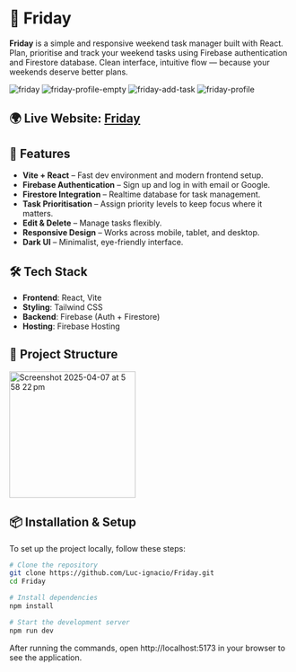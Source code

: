 # 📅 Friday

**Friday** is a simple and responsive weekend task manager built with React. Plan, prioritise and track your weekend tasks using Firebase authentication and Firestore database. Clean interface, intuitive flow — because your weekends deserve better plans.

![friday](https://github.com/user-attachments/assets/a4deca67-69b1-4c0f-9606-e004b528e23d)
![friday-profile-empty](https://github.com/user-attachments/assets/3daa2fea-db85-46af-aeea-01a3865f4ce4)
![friday-add-task](https://github.com/user-attachments/assets/764a7a6c-99ad-49e1-846d-c24e92fd024a)
![friday-profile](https://github.com/user-attachments/assets/48b44216-261a-4e5c-8ca7-5100178d200b)


## 🌍 **Live Website:** [Friday](https://fir-crash-course-51c8c.web.app/)

## 🚀 Features

- **Vite + React** – Fast dev environment and modern frontend setup.
- **Firebase Authentication** – Sign up and log in with email or Google.
- **Firestore Integration** – Realtime database for task management.
- **Task Prioritisation** – Assign priority levels to keep focus where it matters.
- **Edit & Delete** – Manage tasks flexibly.
- **Responsive Design** – Works across mobile, tablet, and desktop.
- **Dark UI** – Minimalist, eye-friendly interface.

## 🛠️ Tech Stack

- **Frontend**: React, Vite
- **Styling**: Tailwind CSS
- **Backend**: Firebase (Auth + Firestore)
- **Hosting**: Firebase Hosting

## 📂 Project Structure

<img width="225" alt="Screenshot 2025-04-07 at 5 58 22 pm" src="https://github.com/user-attachments/assets/51f30d87-5fdf-4d79-89ef-b06425b5ac64" />


## 📦 Installation & Setup

To set up the project locally, follow these steps:

```sh
# Clone the repository
git clone https://github.com/Luc-ignacio/Friday.git
cd Friday

# Install dependencies
npm install

# Start the development server
npm run dev
```
After running the commands, open http://localhost:5173 in your browser to see the application.
